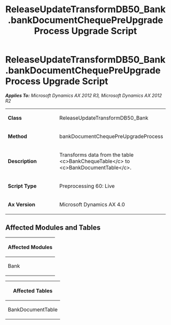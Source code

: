 ﻿---
title: ReleaseUpdateTransformDB50_Bank.bankDocumentChequePreUpgradeProcess Upgrade Script
TOCTitle: ReleaseUpdateTransformDB50_Bank.bankDocumentChequePreUpgradeProcess Upgrade Script
ms:assetid: 16d09eb7-c3a8-1745-986d-08312b332115
ms:mtpsurl: https://msdn.microsoft.com/en-us/library/JJ718564(v=AX.60)
ms:contentKeyID: 49706852
ms.date: 05/18/2015
mtps_version: v=AX.60
---

# ReleaseUpdateTransformDB50\_Bank.bankDocumentChequePreUpgradeProcess Upgrade Script 


_**Applies To:** Microsoft Dynamics AX 2012 R3, Microsoft Dynamics AX 2012 R2_

<table>
<colgroup>
<col style="width: 50%" />
<col style="width: 50%" />
</colgroup>
<tbody>
<tr class="odd">
<td><p><strong>Class</strong></p></td>
<td><p>ReleaseUpdateTransformDB50_Bank</p></td>
</tr>
<tr class="even">
<td><p><strong>Method</strong></p></td>
<td><p>bankDocumentChequePreUpgradeProcess</p></td>
</tr>
<tr class="odd">
<td><p><strong>Description</strong></p></td>
<td><p>Transforms data from the table &lt;c&gt;BankChequeTable&lt;/c&gt; to &lt;c&gt;BankDocumentTable&lt;/c&gt;.</p></td>
</tr>
<tr class="even">
<td><p><strong>Script Type</strong></p></td>
<td><p>Preprocessing 60: Live</p></td>
</tr>
<tr class="odd">
<td><p><strong>Ax Version</strong></p></td>
<td><p>Microsoft Dynamics AX 4.0</p></td>
</tr>
</tbody>
</table>


## Affected Modules and Tables

<table>
<colgroup>
<col style="width: 100%" />
</colgroup>
<thead>
<tr class="header">
<th><p>Affected Modules</p></th>
</tr>
</thead>
<tbody>
<tr class="odd">
<td><p>Bank</p></td>
</tr>
</tbody>
</table>


<table>
<colgroup>
<col style="width: 100%" />
</colgroup>
<thead>
<tr class="header">
<th><p>Affected Tables</p></th>
</tr>
</thead>
<tbody>
<tr class="odd">
<td><p>BankDocumentTable</p></td>
</tr>
</tbody>
</table>

  


